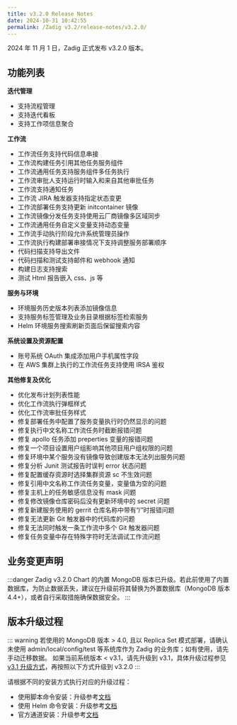 ```yaml
---
title: v3.2.0 Release Notes
date: 2024-10-31 10:42:55
permalink: /Zadig v3.2/release-notes/v3.2.0/
---
```


2024 年 11 月 1 日，Zadig 正式发布 v3.2.0 版本。

## 功能列表

**迭代管理**
- 支持流程管理
- 支持迭代看板
- 支持工作项信息聚合
  
**工作流**
- 工作流任务支持代码信息串接
- 工作流构建任务引用其他任务服务组件
- 工作流通用任务支持服务组件多任务执行
- 工作流审批人支持运行时输入和来自其他审批任务
- 工作流支持通知任务
- 工作流 JIRA 触发器支持指定状态变更
- 工作流部署任务支持更新 initcontainer 镜像
- 工作流镜像分发任务支持使用云厂商镜像多区域同步
- 工作流通用任务自定义变量支持动态变量
- 工作流手动执行阶段允许系统管理员操作
- 工作流执行构建部署串接情况下支持调整服务部署顺序
- 代码扫描支持导出文件
- 代码扫描和测试支持邮件和 webhook 通知
- 构建日志支持搜索
- 测试 Html 报告嵌入 css、js 等

**服务与环境**
- 环境服务历史版本列表添加镜像信息 
- 支持服务标签管理及业务目录根据标签检索服务
- Helm 环境服务搜索刷新页面后保留搜索内容

**系统设置及资源配置**
- 账号系统 OAuth 集成添加用户手机属性字段
- 在 AWS 集群上执行的工作流任务支持使用 IRSA 鉴权
  
**其他修复及优化**
- 优化发布计划列表性能
- 优化工作流执行弹框样式
- 优化工作流审批任务样式
- 修复部署任务中配置了服务变量执行时仍然显示的问题
- 修复执行中文名称工作流任务时截断报错问题
- 修复 apollo 任务添加 preperties 变量的报错问题
- 修复一个项目设置用户组影响其他项目用户组权限的问题
- 修复环境中某个服务没有镜像导致创建版本无法列出服务问题
- 修复分析 Junit 测试报告时误判 error 状态问题
- 修复配置缓存资源时选择集群资源 sc 不生效问题
- 修复引用中文名称工作流任务变量，变量值为空的问题
- 修复主机上的任务敏感信息没有 mask 问题
- 修复修改镜像仓库密码后没有更新环境中的 secret 问题
- 修复新建服务使用的 gerrit 仓库名称中带有“/”时报错问题
- 修复无法更新 Git 触发器中的代码库的问题
- 修复无法同时触发一条工作流中多个 Git 触发器问题
- 修复任务变量中存在特殊字符时无法调试工作流问题


## 业务变更声明

:::danger
Zadig v3.2.0 Chart 的内置 MongoDB 版本已升级。若此前使用了内置数据库，为防止数据丢失，建议在升级前将其替换为外置数据库（MongoDB 版本 4.4+），或者自行采取措施确保数据安全。
:::

## 版本升级过程

::: warning
若使用的 MongoDB 版本 > 4.0, 且以 Replica Set 模式部署，请确认未使用 admin/local/config/test 等系统库作为 Zadig 的业务库；如有使用，请先手动迁移数据。
如果当前系统版本 < v3.1，请先升级到 v3.1，具体升级过程参见 [v3.1 升级方式](/Zadig%20v3.1/release-notes/v3.1.0/#版本升级过程)，再按照以下方式升级到 v3.2.0
:::

请根据不同的安装方式执行对应的升级过程：

- 使用脚本命令安装：升级参考[文档](/Zadig%20v3.2/install/helm-deploy/#升级)
- 使用 Helm 命令安装：升级参考[文档](/Zadig%20v3.2/install/helm-deploy/#升级)
- 官方通道安装：升级参考[文档](/Zadig%20v3.2/stable/install/#升级)




